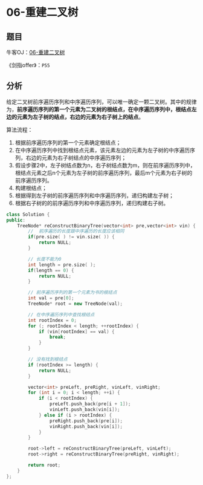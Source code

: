 # 06-重建二叉树

## 题目

牛客OJ：[06-重建二叉树](https://www.nowcoder.com/practice/8a19cbe657394eeaac2f6ea9b0f6fcf6?tpId=13&tqId=11157&tPage=1&rp=1&ru=%2Fta%2Fcoding-interviews&qru=%2Fta%2Fcoding-interviews%2Fquestion-ranking)

《剑指offer》：`P55`

## 分析

给定二叉树前序遍历序列和中序遍历序列，可以唯一确定一颗二叉树。其中的规律为，**前序遍历序列的第一个元素为二叉树的根结点，在中序遍历序列中，根结点左边的元素为左子树的结点，右边的元素为右子树上的结点**。

算法流程：

1. 根据前序遍历序列的第一个元素确定根结点；
2. 在中序遍历序列中找到根结点元素，该元素左边的元素为左子树的中序遍历序列，右边的元素为右子树结点的中序遍历序列；
3. 假设步骤2中，左子树结点数为n，右子树结点数为m，则在前序遍历序列中，根结点元素之后n个元素为左子树的前序遍历序列，最后m个元素为右子树的前序遍历序列。
4. 构建根结点；
5. 根据得到左子树的前序遍历序列和中序遍历序列，递归构建左子树；
6. 根据右子树的的前序遍历序列和中序遍历序列，递归构建右子树。

```c++
class Solution {
public:
    TreeNode* reConstructBinaryTree(vector<int> pre,vector<int> vin) {
        //  前序遍历的长度跟中序遍历的长度应该相同
        if(pre.size( ) != vin.size( )) {
            return NULL;
        }

        // 长度不能为0
        int length = pre.size( );
        if(length == 0) {
            return NULL;
        }

        // 前序遍历序列的第一个元素为书的根结点
        int val = pre[0];
        TreeNode* root = new TreeNode(val);

        // 在中序遍历序列中查找根结点
        int rootIndex = 0;
        for (; rootIndex < length; ++rootIndex) {
            if (vin[rootIndex] == val) {
                break;
            }
        }

        // 没有找到根结点
        if (rootIndex >= length) {
            return NULL;
        }

        vector<int> preLeft, preRight, vinLeft, vinRight;
        for (int i = 0; i < length; ++i) {
            if (i < rootIndex) {
                preLeft.push_back(pre[i + 1]);
                vinLeft.push_back(vin[i]);
            } else if (i > rootIndex) {
                preRight.push_back(pre[i]);
                vinRight.push_back(vin[i]);
            }
        }

        root->left = reConstructBinaryTree(preLeft, vinLeft);
        root->right = reConstructBinaryTree(preRight, vinRight);

        return root;
    }
};
```